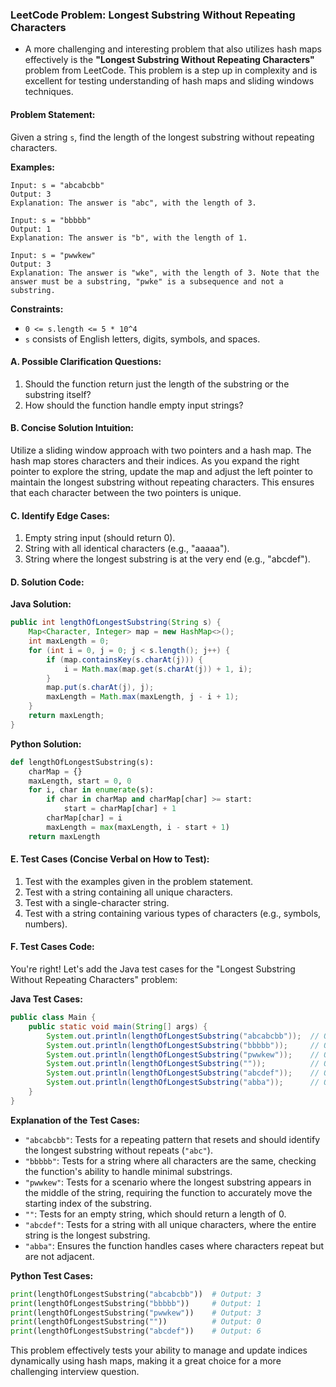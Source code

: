 ### LeetCode Problem: Longest Substring Without Repeating Characters

- A more challenging and interesting problem that also utilizes hash maps effectively is the **"Longest Substring Without Repeating Characters"** problem from LeetCode. This problem is a step up in complexity and is excellent for testing understanding of hash maps and sliding windows techniques.

#### Problem Statement:
Given a string `s`, find the length of the longest substring without repeating characters.

**Examples:**
```
Input: s = "abcabcbb"
Output: 3
Explanation: The answer is "abc", with the length of 3.

Input: s = "bbbbb"
Output: 1
Explanation: The answer is "b", with the length of 1.

Input: s = "pwwkew"
Output: 3
Explanation: The answer is "wke", with the length of 3. Note that the answer must be a substring, "pwke" is a subsequence and not a substring.
```

**Constraints:**
- `0 <= s.length <= 5 * 10^4`
- `s` consists of English letters, digits, symbols, and spaces.

#### A. Possible Clarification Questions:
1. Should the function return just the length of the substring or the substring itself?
2. How should the function handle empty input strings?

#### B. Concise Solution Intuition:
Utilize a sliding window approach with two pointers and a hash map. The hash map stores characters and their indices. As you expand the right pointer to explore the string, update the map and adjust the left pointer to maintain the longest substring without repeating characters. This ensures that each character between the two pointers is unique.

#### C. Identify Edge Cases:
1. Empty string input (should return 0).
2. String with all identical characters (e.g., "aaaaa").
3. String where the longest substring is at the very end (e.g., "abcdef").

#### D. Solution Code:
**Java Solution:**
```java
public int lengthOfLongestSubstring(String s) {
    Map<Character, Integer> map = new HashMap<>();
    int maxLength = 0;
    for (int i = 0, j = 0; j < s.length(); j++) {
        if (map.containsKey(s.charAt(j))) {
            i = Math.max(map.get(s.charAt(j)) + 1, i);
        }
        map.put(s.charAt(j), j);
        maxLength = Math.max(maxLength, j - i + 1);
    }
    return maxLength;
}
```

**Python Solution:**
```python
def lengthOfLongestSubstring(s):
    charMap = {}
    maxLength, start = 0, 0
    for i, char in enumerate(s):
        if char in charMap and charMap[char] >= start:
            start = charMap[char] + 1
        charMap[char] = i
        maxLength = max(maxLength, i - start + 1)
    return maxLength
```

#### E. Test Cases (Concise Verbal on How to Test):
1. Test with the examples given in the problem statement.
2. Test with a string containing all unique characters.
3. Test with a single-character string.
4. Test with a string containing various types of characters (e.g., symbols, numbers).

#### F. Test Cases Code:

You're right! Let's add the Java test cases for the "Longest Substring Without Repeating Characters" problem:

**Java Test Cases:**

```java
public class Main {
    public static void main(String[] args) {
        System.out.println(lengthOfLongestSubstring("abcabcbb"));  // Output: 3
        System.out.println(lengthOfLongestSubstring("bbbbb"));     // Output: 1
        System.out.println(lengthOfLongestSubstring("pwwkew"));    // Output: 3
        System.out.println(lengthOfLongestSubstring(""));          // Output: 0
        System.out.println(lengthOfLongestSubstring("abcdef"));    // Output: 6
        System.out.println(lengthOfLongestSubstring("abba"));      // Output: 2
    }
}
```

**Explanation of the Test Cases:**
- `"abcabcbb"`: Tests for a repeating pattern that resets and should identify the longest substring without repeats (`"abc"`).
- `"bbbbb"`: Tests for a string where all characters are the same, checking the function's ability to handle minimal substrings.
- `"pwwkew"`: Tests for a scenario where the longest substring appears in the middle of the string, requiring the function to accurately move the starting index of the substring.
- `""`: Tests for an empty string, which should return a length of 0.
- `"abcdef"`: Tests for a string with all unique characters, where the entire string is the longest substring.
- `"abba"`: Ensures the function handles cases where characters repeat but are not adjacent.

**Python Test Cases:**
```python
print(lengthOfLongestSubstring("abcabcbb"))  # Output: 3
print(lengthOfLongestSubstring("bbbbb"))     # Output: 1
print(lengthOfLongestSubstring("pwwkew"))    # Output: 3
print(lengthOfLongestSubstring(""))          # Output: 0
print(lengthOfLongestSubstring("abcdef"))    # Output: 6
```

This problem effectively tests your ability to manage and update indices dynamically using hash maps, making it a great choice for a more challenging interview question.
